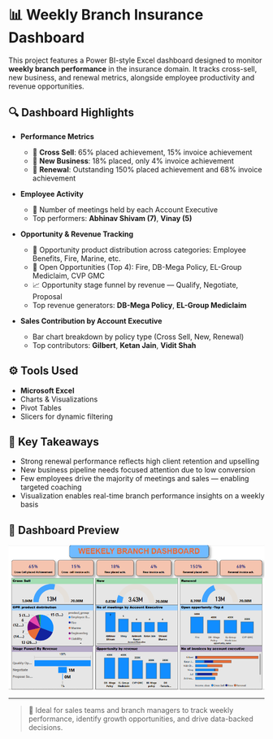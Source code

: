 # 📊 Weekly Branch Insurance Dashboard

This project features a Power BI-style Excel dashboard designed to monitor **weekly branch performance** in the insurance domain. It tracks cross-sell, new business, and renewal metrics, alongside employee productivity and revenue opportunities.

## 🔍 Dashboard Highlights

- **Performance Metrics**
  - 🔹 **Cross Sell**: 65% placed achievement, 15% invoice achievement
  - 🔹 **New Business**: 18% placed, only 4% invoice achievement
  - 🔹 **Renewal**: Outstanding 150% placed achievement and 68% invoice achievement

- **Employee Activity**
  - 👤 Number of meetings held by each Account Executive
  - Top performers: **Abhinav Shivam (7)**, **Vinay (5)**

- **Opportunity & Revenue Tracking**
  - 💼 Opportunity product distribution across categories: Employee Benefits, Fire, Marine, etc.
  - 🧭 Open Opportunities (Top 4): Fire, DB-Mega Policy, EL-Group Mediclaim, CVP GMC
  - 📈 Opportunity stage funnel by revenue — Qualify, Negotiate, Proposal
  - Top revenue generators: **DB-Mega Policy**, **EL-Group Mediclaim**

- **Sales Contribution by Account Executive**
  - Bar chart breakdown by policy type (Cross Sell, New, Renewal)
  - Top contributors: **Gilbert**, **Ketan Jain**, **Vidit Shah**

## ⚙️ Tools Used

- **Microsoft Excel**
- Charts & Visualizations
- Pivot Tables
- Slicers for dynamic filtering

## 📌 Key Takeaways

- Strong renewal performance reflects high client retention and upselling
- New business pipeline needs focused attention due to low conversion
- Few employees drive the majority of meetings and sales — enabling targeted coaching
- Visualization enables real-time branch performance insights on a weekly basis

## 📸 Dashboard Preview

![img](https://github.com/Leela-792001/Insurance-Analysis-Project/blob/main/PowerBI.png?raw=true)

---

> 📌 Ideal for sales teams and branch managers to track weekly performance, identify growth opportunities, and drive data-backed decisions.
